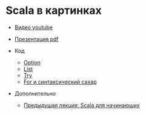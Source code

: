 # Scala в картинках

- [Видео youtube](https://youtu.be/MZlj_Uw92us)    
- [Презентация pdf](ScalaInPictures.pdf)
- Код
    - [Option](src/test/scala/OptionSpec.scala)
    - [List](src/test/scala/ListSpec.scala)
    - [Try](src/test/scala/TrySpec.scala)
    - [For и синтаксический сахар](src/test/scala/SugarForSpec.scala)
    
- Дополнительно
    - [Предыдущая лекция: Scala для начинающих](https://github.com/salamandraa/ScalaForLittle)
    